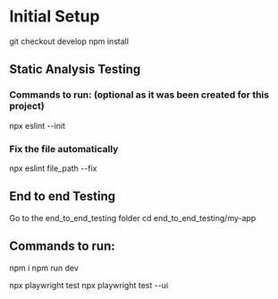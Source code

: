 # Initial Setup 
git checkout develop
npm install



## Static Analysis Testing
### Commands to run: (optional as it was been created for this project)
npx eslint --init

### Fix the file automatically
npx eslint file_path --fix


## End to end Testing
Go to the end_to_end_testing folder 
cd end_to_end_testing/my-app

## Commands to run: 
npm i
npm run dev

npx playwright test
npx playwright test --ui



